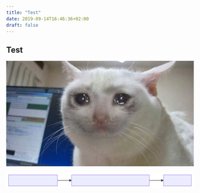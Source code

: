 ```yaml
---
title: "Test"
date: 2019-09-14T16:46:36+02:00
draft: false
---
```


## Test

![](./crying.jpg)

![](./0.svg)